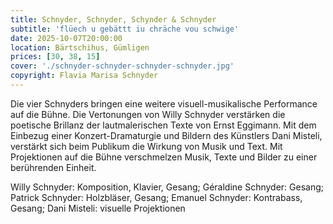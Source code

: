 ```yaml
---
title: Schnyder, Schnyder, Schynder & Schnyder
subtitle: 'flüech u gebättt iu chräche vou schwige'
date: 2025-10-07T20:00:00
location: Bärtschihus, Gümligen
prices: [30, 38, 15]
cover: './schnyder-schnyder-schnyder-schnyder.jpg'
copyright: Flavia Marisa Schnyder
---
```


Die vier Schnyders bringen eine weitere visuell-musikalische Performance auf die Bühne.
Die Vertonungen von Willy Schnyder verstärken die poetische Brillanz der lautmalerischen Texte von Ernst Eggimann.
Mit dem Einbezug einer Konzert-Dramaturgie und Bildern des Künstlers Dani Misteli, verstärkt sich beim Publikum die Wirkung von Musik und Text. Mit Projektionen auf die Bühne verschmelzen Musik, Texte und Bilder zu einer berührenden Einheit.

Willy Schnyder: Komposition, Klavier, Gesang; Géraldine Schnyder: Gesang;
Patrick Schnyder: Holzbläser, Gesang;
Emanuel Schnyder: Kontrabass, Gesang;
Dani Misteli: visuelle Projektionen
